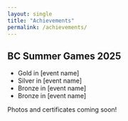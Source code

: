 ```yaml
---
layout: single
title: "Achievements"
permalink: /achievements/
---
```


## BC Summer Games 2025
- Gold in [event name]
- Silver in [event name]
- Bronze in [event name]
- Bronze in [event name]

Photos and certificates coming soon!
